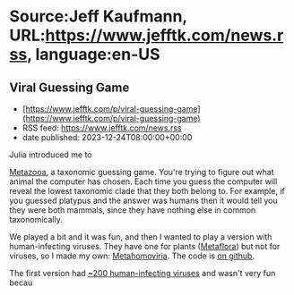 # Source:Jeff Kaufmann, URL:https://www.jefftk.com/news.rss, language:en-US

## Viral Guessing Game
 - [https://www.jefftk.com/p/viral-guessing-game](https://www.jefftk.com/p/viral-guessing-game)
 - RSS feed: https://www.jefftk.com/news.rss
 - date published: 2023-12-24T08:00:00+00:00

<p><span>

Julia introduced me to </span>

<a href="https://metazooa.com/">Metazooa</a>, a
taxonomic guessing game.  You're trying to figure out what animal the
computer has chosen.  Each time you guess the computer will reveal the
lowest taxonomic clade that they both belong to.  For example, if you
guessed platypus and the answer was humans then it would tell you they
were both mammals, since they have nothing else in common
taxonomically.



<p>

We played a bit and it was fun, and then I wanted to play a version
with human-infecting viruses.  They have one for plants (<a href="https://flora.metazooa.com/">Metaflora</a>) but not for viruses,
so I made my own: <a href="https://www.jefftk.com/metahomoviria/">Metahomoviria</a>.  The
code is <a href="https://github.com/jeffkaufman/metahomoviria">on
github</a>.

</p>

<p>

The first version had <a href="https://github.com/jeffkaufman/metahomoviria/blob/main/curated_viruses.txt">~200
human-infecting viruses</a> and wasn't very fun becau

